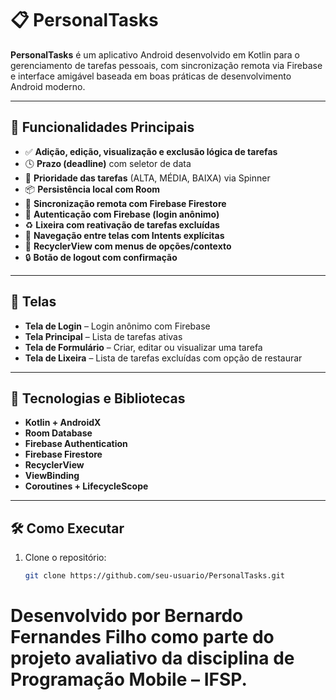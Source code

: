 # 📋 PersonalTasks

**PersonalTasks** é um aplicativo Android desenvolvido em Kotlin para o gerenciamento de tarefas pessoais, com sincronização remota via Firebase e interface amigável baseada em boas práticas de desenvolvimento Android moderno.

---

## 🚀 Funcionalidades Principais

- ✅ **Adição, edição, visualização e exclusão lógica de tarefas**
- 🕓 **Prazo (deadline)** com seletor de data
- 🔼 **Prioridade das tarefas** (ALTA, MÉDIA, BAIXA) via Spinner
- 📦 **Persistência local com Room**
- 🔁 **Sincronização remota com Firebase Firestore**
- 🔐 **Autenticação com Firebase (login anônimo)**
- ♻️ **Lixeira com reativação de tarefas excluídas**
- 🧭 **Navegação entre telas com Intents explícitas**
- 📃 **RecyclerView com menus de opções/contexto**
- 🔒 **Botão de logout com confirmação**

---

## 📱 Telas

- **Tela de Login** – Login anônimo com Firebase
- **Tela Principal** – Lista de tarefas ativas
- **Tela de Formulário** – Criar, editar ou visualizar uma tarefa
- **Tela de Lixeira** – Lista de tarefas excluídas com opção de restaurar

---

## 🧠 Tecnologias e Bibliotecas

- **Kotlin + AndroidX**
- **Room Database**
- **Firebase Authentication**
- **Firebase Firestore**
- **RecyclerView**
- **ViewBinding**
- **Coroutines + LifecycleScope**

---

## 🛠 Como Executar

1. Clone o repositório:
   ```bash
   git clone https://github.com/seu-usuario/PersonalTasks.git

# Desenvolvido por Bernardo Fernandes Filho como parte do projeto avaliativo da disciplina de Programação Mobile – IFSP.
